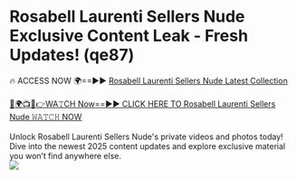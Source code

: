 # Rosabell Laurenti Sellers Nude Exclusive Content Leak - Fresh Updates! (qe87)

🔥 ACCESS NOW 🌍==►► <a href="https://tinyurl.com/yc657z5k" rel="nofollow">Rosabell Laurenti Sellers Nude Latest Collection</a>
<br><br>
[🔴🌍📺📱👉WA𝚃CH Now==►► CLICK HERE TO Rosabell Laurenti Sellers Nude 𝚆𝙰𝚃𝙲𝙷 NOW](https://tinyurl.com/yc657z5k)
<br><br>
Unlock Rosabell Laurenti Sellers Nude's private videos and photos today! Dive into the newest 2025 content updates and explore exclusive material you won’t find anywhere else.
<br>
<a href="https://tinyurl.com/yc657z5k" rel="nofollow" data-target="animated-image.originalLink"><img src="https://camo.githubusercontent.com/8a4f000d20f83aca3bf7ec5f350d767afa0574a8a352519fd8cfa583a6f93a33/68747470733a2f2f692e696d6775722e636f6d2f644a486b345a712e676966" data-canonical-src="https://i.imgur.com/dJHk4Zq.gif" style="max-width: 100%; display: inline-block;" data-target="animated-image.originalImage"></a>
<br>
